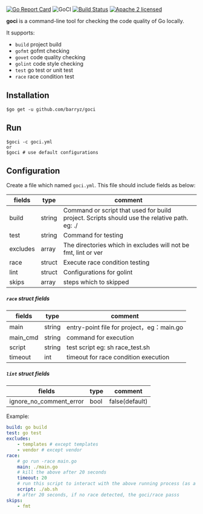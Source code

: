 [![Go Report Card](https://goreportcard.com/badge/github.com/barryz/goci)](https://goreportcard.com/report/github.com/barryz/goci)
![GoCI](http://goci.ele.me/na/goci/eleme/goci/badge?type=job)
[![Build Status](https://travis-ci.org/barryz/goci.svg?branch=master)](https://travis-ci.org/barryz/goci)
[![Apache 2 licensed](https://img.shields.io/badge/license-Apache2-blue.svg)](https://raw.githubusercontent.com/oklog/run/master/LICENSE)

**goci** is a command-line tool for checking the code quality of Go locally.

It supports:

- `build`  project build
- `gofmt`  gofmt checking
- `govet`  code quality checking
- `golint` code style checking
- `test`   go test or unit test
- `race`   race condition test


## Installation
```
$go get -u github.com/barryz/goci
```

## Run
```
$goci -c goci.yml
or
$goci # use default configurations
```

## Configuration
Create a file which named `goci.yml`. This file should include fields as below:

| fields   |  type  | comment |
|----------|--------|-------|
| build    | string | Command or script that used for build project. Scripts should use the relative path. eg: ./ |
| test     | string | Command for testing |
| excludes | array  | The directories which in excludes will not be fmt, lint or ver |
| race     | struct | Execute race condition testing |
| lint     | struct | Configurations for golint |
| skips    | array  | steps which to skipped |



##### `race` struct fields

| fields |  type | comment |
|---------|--------|-------|
| main    | string | entry-point file for project，eg：main.go |
| main_cmd | string | command for execution |
| script  | string | test script eg: sh race_test.sh |
| timeout | int    | timeout for race condition execution |

##### `lint` struct fields

| fields |  type  | comment  |
|---------|--------|-------|
| ignore_no_comment_error | bool | false(default)|


Example:

```yaml
build: go build
test: go test
excludes:
    - templates # except templates
    - vendor # except vendor
race:
    # go run -race main.go
    main: ./main.go
    # kill the above after 20 seconds
    timeout: 20
    # run this script to interact with the above running process (as a test)
    script: ./ab.sh
    # after 20 seconds, if no race detected, the goci/race passs
skips:
    - fmt
```
